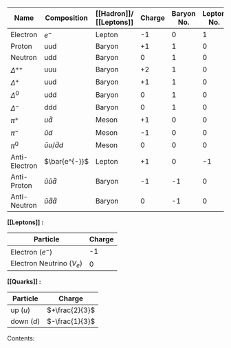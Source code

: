 |Name|Composition|[[Hadron]]/ [[Leptons]] |Charge|Baryon No. | Lepton No.|
| --- | --- | --- | --- | --- | --- |
|Electron|$e^{-}$|Lepton|-1|0|1
|Proton|uud|Baryon|+1|1|0|
|Neutron|udd|Baryon|0|1|0|
|$\Delta^{++}$|uuu|Baryon|+2|1|0|
|$\Delta^{+}$|uud|Baryon|+1|1|0|
|$\Delta^{0}$|udd|Baryon|0|1|0|
|$\Delta^{-}$|ddd|Baryon|0|1|0|
|$\pi^{+}$|$u\bar{d}$|Meson|+1|0|0|
|$\pi^{-}$|$\bar{u}d$|Meson|-1|0|0|
|$\pi^{0}$|$\bar{u}u / \bar{d}d$|Meson|0|0|0|
|Anti-Electron|$\bar{e^{-}}$|Lepton|+1|0|-1|
|Anti-Proton|$\bar{u}\bar{u}\bar{d}$|Baryon|-1|-1|0|
|Anti-Neutron|$\bar{u}\bar{d}\bar{d}$|Baryon|0|-1|0|

**[[Leptons]] :**

| Particle  | Charge  |
| --- | --- |
| Electron ($e^{-}$) |  -1|
|Electron Neutrino ($V_e$) |0|

**[[Quarks]] :**

| Particle  | Charge  |
| --- | --- |
| up ($u$) |  $+\frac{2}{3}$|
| down ($d$)|$-\frac{1}{3}$|

Contents:
```folder-index-content
```